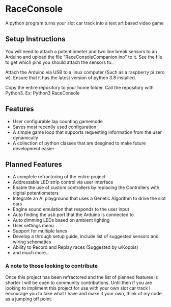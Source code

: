 # RaceConsole
A python program turns your slot car track into a text art based video game

## Setup Instructions
You will need to attach a potentiometer and two line break sensors to an 
Arduino and upload the file "RaceConsoleCompanion.ino" to it. See the file to 
get which pins you should attach the sensors to..

Attach the Arduino via USB to a linux computer (Such as a raspberry pi zero w). 
Ensure that it has the latest version of python 3.8 installed.

Copy the entire repository to your home folder. Call the repository with Python3.
Ex: Python3 RaceConsole

## Features
 * User configurable lap counting gamemode
 * Saves most recently used configuration
 * A simple game loop that supports requesting information from the user dynamically
 * A collection of python classes that are desgined to make future development easier
 

## Planned Features
 * A complete refractoring of the entire project
 * Addressable LED strip control via user interface
 * Enable the use of custom controllers by replacing the Controllers with digital potentiometers
 * Integrate an AI playground that uses a Genetic Algorithm to drive the slot cars
 * Engine sound emulation that responds to the user input
 * Auto finding the usb port that the Arduino is connected to
 * Auto dimming LEDs based on ambient lighting
 * User settings menu
 * Support for multiple lanes
 * Develop a through setup guide, include list of suggested sensors and wiring schematics
 * Ability to Record and Replay races (Suggested by u/Koppis)
 * and much more...
 
 ### A note to those looking to contribute
  Once this project has been refractored and the list of planned features is shorter I will be open to community contributions. Until then if you are looking to impliment this project for use with your own slot car track I encourage you to take what I have and make it your own, think of my code as a jumping off point.
